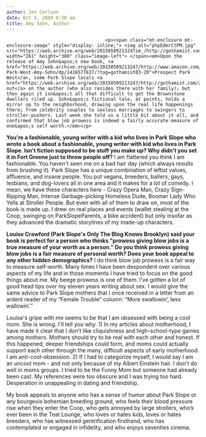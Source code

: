 ```yaml
---
author: Jen Carlson
date: Oct 5, 2009 8:30 am
title: Amy Sohn, Author
---
```


	
										<p><span class="mt-enclosure mt-enclosure-image" style="display: inline;"> <img alt="phpEdmrCtPM.jpg" src="https://web.archive.org/web/20150509213247im_/http://gothamist.com/attachments/arts_jen/phpEdmrCtPM.jpg" width="261" height="300" class="image-left"> </span><em>Upon the release of Amy Sohn&apos;s new book, <a href="https://web.archive.org/web/20150509213247/http://www.amazon.com/Prospect-Park-West-Amy-Sohn/dp/1416577637/?tag=gothamist03-20">Prospect Park West</a>, some Park Slope locals <a href="https://web.archive.org/web/20150509213247/http://gothamist.com/2009/08/26/sohns_new_book_trashes_own_demograp.php">lashed out</a> on the author (who also resides there with her family); but then again it isn&apos;t all that difficult to get the Brownstone dwellers riled up. Sohn&apos;s fictional tale, at points, holds a mirror up to the neighborhood, drawing upon the real life happenings there; from celebrity couples to sexless marriages to swingers to stroller-pushers. Last week she told us a little bit about it all, and confirmed that blow job prowess is indeed a fairly accurate measure of one&apos;s self worth.</em></p>

<p><strong>You&apos;re a fashionable, young writer with a kid who lives in Park Slope who wrote a book about a fashionable, young writer with kid who lives in Park Slope.  Isn&apos;t fiction supposed to be stuff you make up? Why didn&apos;t you set it in Fort Greene just to throw people off?</strong> I am flattered you think I am fashionable.  You haven&apos;t seen me on a bad hair day (which always results from brushing it).  Park Slope has a unique combination of leftist values, affluence, and insane people.  You put vegans, breeders, ballers, gays, lesbians, and dog-lovers all in one area and it makes for a lot of comedy.  I mean, we have these characters here - Crazy Opera Man, Crazy Sign-Ripping Man, Intense Garbage-picking Homeless Dude, Boomer Lady Who Yells at Stroller People. But even with all of them to draw on, most of the book is made up.  I drew on real places and events (wallet stealing at the Coop, swinging on ParkSlopeParents, a bike accident) but only insofar as they advanced the dramatic storylines of my made-up characters.</p>

<p><strong>Louise Crawford (Park Slope&apos;s Only The Blog Knows Brooklyn) said your book is perfect for a person who thinks &quot;prowess giving blow jobs is a true measure of your worth as a person.&quot;  Do you think prowess giving blow jobs is a fair measure of personal worth?  Does your book appeal to any other hidden demographics?</strong> I do think blow job prowess is a fair way to measure self-worth.  Many times I have been despondent over various aspects of my life and in those moments I have tried to focus on the good things about me.  My beege prowess is one of them.  I&apos;ve gotten a lot of good head tips over my eleven years writing about sex.  I would give the same advice to Park Slope mothers that I once received in a letter from an ardent reader of my &#x201C;Female Trouble&#x201D; column:  &#x201C;More swallowin&#x2019;, less wallowin&#x2019;.&#x201D; </p>

<p>Louise&apos;s gripe with me seems to be that I am obsessed with being a cool mom.  She is wrong.  I&apos;ll tell you why.  1) In my articles about motherhood, I have made it clear that I don&#x2019;t like cliquishness and high-school-type games among mothers.  Mothers should try to be real with each other and honest.  If this happened, deeper friendships could form, and moms could actually support each other through the many, difficult aspects of early motherhood.  I am anti-cool-obsession.  2)  If I had to categorize myself, I would say I am an uncool mom - and not only because of my Albert Einstein hair.  I don&apos;t do well in moms groups.  I tried to be the Funny Mom but someone had already been cast.  My references were too obscure and I was trying too hard.  Desperation in unappealing in dating and friendship.</p>

<p>My book appeals to anyone who has a sense of humor about Park Slope or any bourgeois bohemian breeding ground, who feels their blood pressure rise when they enter the Coop, who gets annoyed by large strollers, who&#x2019;s ever been in the Teat Lounge, who loves or hates kids, loves or hates breeders, who has witnessed gentrification firsthand, who has contemplated or engaged in infidelity, and who enjoys seventies cinema.</p>					
										
									
				